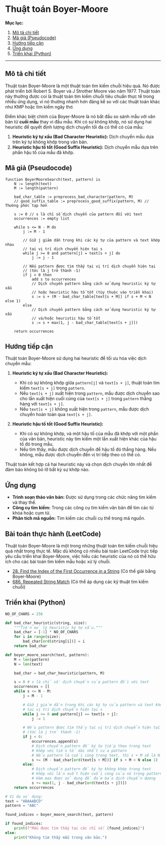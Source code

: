 
# Thuật toán Boyer-Moore

**Mục lục:**

1.  [Mô tả chi tiết](#mô-tả-chi-tiết)
2.  [Mã giả (Pseudocode)](#mã-giả-pseudocode)
3.  [Hướng tiếp cận](#hướng-tiếp-cận)
4.  [Ứng dụng](#ứng-dụng)
5.  [Triển khai (Python)](#triển-khai-python)

---

## Mô tả chi tiết

Thuật toán Boyer-Moore là một thuật toán tìm kiếm chuỗi hiệu quả. Nó được phát triển bởi Robert S. Boyer và J Strother Moore vào năm 1977. Thuật toán này thường được coi là thuật toán tìm kiếm chuỗi tiêu chuẩn thực tế trong nhiều ứng dụng, vì nó thường nhanh hơn đáng kể so với các thuật toán khác như KMP hoặc tìm kiếm ngây thơ.

Điểm khác biệt chính của Boyer-Moore là nó bắt đầu so sánh mẫu với văn bản từ **cuối mẫu** thay vì đầu mẫu. Khi có sự không khớp, nó sử dụng hai heuristic để quyết định lượng dịch chuyển tối đa có thể có của mẫu:

1.  **Heuristic ký tự xấu (Bad Character Heuristic):** Dịch chuyển mẫu dựa trên ký tự không khớp trong văn bản.
2.  **Heuristic hậu tố tốt (Good Suffix Heuristic):** Dịch chuyển mẫu dựa trên phần hậu tố của mẫu đã khớp.

## Mã giả (Pseudocode)

```
function BoyerMooreSearch(text, pattern) is
    N := length(text)
    M := length(pattern)

    bad_char_table := preprocess_bad_character(pattern, M)
    // good_suffix_table := preprocess_good_suffix(pattern, M) // Thường phức tạp hơn

    s := 0 // s là chỉ số dịch chuyển của pattern đối với text
    occurrences := empty list

    while s <= N - M do
        j := M - 1

        // Giữ j giảm dần trong khi các ký tự của pattern và text khớp nhau
        // tại vị trí dịch chuyển hiện tại s
        while j >= 0 and pattern[j] = text[s + j] do
            j := j - 1

        // Nếu pattern được tìm thấy tại vị trí dịch chuyển hiện tại
        // (tức là j trở thành -1)
        if j < 0 then
            add s to occurrences
            // Dịch chuyển pattern bằng cách sử dụng heuristic ký tự xấu
            // hoặc heuristic hậu tố tốt (tùy thuộc vào triển khai)
            s := s + (M - bad_char_table[text[s + M]] if s + M < N else 1)
        else
            // Dịch chuyển pattern bằng cách sử dụng heuristic ký tự xấu
            // và/hoặc heuristic hậu tố tốt
            s := s + max(1, j - bad_char_table[text[s + j]])

    return occurrences
```

## Hướng tiếp cận

Thuật toán Boyer-Moore sử dụng hai heuristic để tối ưu hóa việc dịch chuyển mẫu:

1.  **Heuristic ký tự xấu (Bad Character Heuristic):**
    *   Khi có sự không khớp giữa `pattern[j]` và `text[s + j]`, thuật toán tìm kiếm `text[s + j]` trong `pattern`.
    *   Nếu `text[s + j]` xuất hiện trong `pattern`, mẫu được dịch chuyển sao cho lần xuất hiện cuối cùng của `text[s + j]` trong `pattern` thẳng hàng với `text[s + j]`.
    *   Nếu `text[s + j]` không xuất hiện trong `pattern`, mẫu được dịch chuyển hoàn toàn qua `text[s + j]`.

2.  **Heuristic hậu tố tốt (Good Suffix Heuristic):**
    *   Khi có sự không khớp, và một hậu tố của mẫu đã khớp với một phần của văn bản, heuristic này tìm kiếm một lần xuất hiện khác của hậu tố đó trong mẫu.
    *   Nếu tìm thấy, mẫu được dịch chuyển để hậu tố đó thẳng hàng. Nếu không, mẫu được dịch chuyển đến vị trí tiếp theo có thể có.

Thuật toán kết hợp cả hai heuristic này và chọn dịch chuyển lớn nhất để đảm bảo không bỏ lỡ bất kỳ sự khớp nào.

## Ứng dụng

*   **Trình soạn thảo văn bản:** Được sử dụng trong các chức năng tìm kiếm và thay thế.
*   **Công cụ tìm kiếm:** Trong các công cụ tìm kiếm văn bản để tìm các từ khóa hoặc cụm từ.
*   **Phân tích mã nguồn:** Tìm kiếm các chuỗi cụ thể trong mã nguồn.

## Bài toán thực hành (LeetCode)

Thuật toán Boyer-Moore là một trong những thuật toán tìm kiếm chuỗi hiệu quả nhất trong thực tế. Mặc dù không có nhiều bài toán LeetCode trực tiếp yêu cầu triển khai Boyer-Moore, việc hiểu các heuristic của nó có thể hữu ích cho các bài toán tìm kiếm mẫu hoặc xử lý chuỗi.

*   [28. Find the Index of the First Occurrence in a String](https://leetcode.com/problems/find-the-index-of-the-first-occurrence-in-a-string/) (Có thể giải bằng Boyer-Moore)
*   [686. Repeated String Match](https://leetcode.com/problems/repeated-string-match/) (Có thể áp dụng các kỹ thuật tìm kiếm chuỗi)

## Triển khai (Python)

```python
NO_OF_CHARS = 256

def bad_char_heuristic(string, size):
    """Tiền xử lý heuristic ký tự xấu."""
    bad_char = [-1] * NO_OF_CHARS
    for i in range(size):
        bad_char[ord(string[i])] = i
    return bad_char

def boyer_moore_search(text, pattern):
    M = len(pattern)
    N = len(text)

    bad_char = bad_char_heuristic(pattern, M)

    s = 0 # s là chỉ số dịch chuyển của pattern đối với text
    occurrences = []
    while s <= N - M:
        j = M - 1

        # Giữ j giảm dần trong khi các ký tự của pattern và text khớp nhau
        # tại vị trí dịch chuyển hiện tại s
        while j >= 0 and pattern[j] == text[s + j]:
            j -= 1

        # Nếu pattern được tìm thấy tại vị trí dịch chuyển hiện tại
        # (tức là j trở thành -1)
        if j < 0:
            occurrences.append(s)
            # Dịch chuyển pattern để ký tự tiếp theo trong text
            # khớp với tiền tố dài nhất của pattern
            # Nếu pattern là cuối cùng trong text, thì s + M sẽ là N
            s += (M - bad_char[ord(text[s + M])] if s + M < N else 1)
        else:
            # Dịch chuyển pattern để ký tự không khớp trong text
            # khớp với lần xuất hiện cuối cùng của nó trong pattern.
            # Hàm max được sử dụng để đảm bảo dịch chuyển dương
            s += max(1, j - bad_char[ord(text[s + j])])
    return occurrences

# Ví dụ sử dụng:
text = "ABAAABCD"
pattern = "ABC"

found_indices = boyer_moore_search(text, pattern)

if found_indices:
    print(f"Mẫu được tìm thấy tại các chỉ số: {found_indices}")
else:
    print("Không tìm thấy mẫu trong văn bản.")
```
